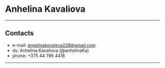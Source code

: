 # Anhelina Kavaliova
---
## Contacts
* e-mail: angelinakovaleva228@gmail.com
* ds: Anhelina Kavaliova (@anhelinaKa)
* phone: +375 44 796 4418
---

